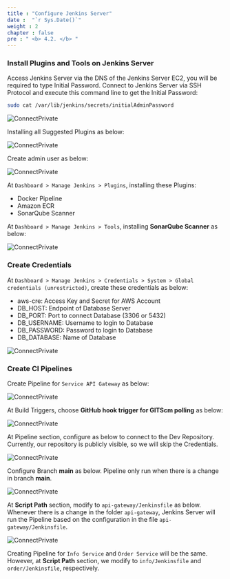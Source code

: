 ```yaml
---
title : "Configure Jenkins Server"
date :  "`r Sys.Date()`" 
weight : 2 
chapter : false
pre : " <b> 4.2. </b> "
---
```


### Install Plugins and Tools on Jenkins Server

Access Jenkins Server via the DNS of the Jenkins Server EC2, you will be required to type Initial Password. Connect to Jenkins Server via SSH Protocol and execute this command line to get the Initial Password:

```sh
sudo cat /var/lib/jenkins/secrets/initialAdminPassword
```

![ConnectPrivate](/images/4-cicd/4.2-jenkins/0_Jenkins.png)

Installing all Suggested Plugins as below:

![ConnectPrivate](/images/4-cicd/4.2-jenkins/1_Jenkins.png)

Create admin user as below:

![ConnectPrivate](/images/4-cicd/4.2-jenkins/2_Jenkins.png)

At `Dashboard > Manage Jenkins > Plugins`, installing these Plugins:

- Docker Pipeline
- Amazon ECR
- SonarQube Scanner 

At `Dashboard > Manage Jenkins > Tools`, installing **SonarQube Scanner** as below:

![ConnectPrivate](/images/4-cicd/4.2-jenkins/3_Jenkins.png)

### Create Credentials

At `Dashboard > Manage Jenkins > Credentials > System > Global credentials (unrestricted)`, create these credentials as below:

- aws-cre: Access Key and Secret for AWS Account
- DB_HOST: Endpoint of Database Server
- DB_PORT: Port to connect Database (3306 or 5432)
- DB_USERNAME: Username to login to Database
- DB_PASSWORD: Password to login to Database
- DB_DATABASE: Name of Database

![ConnectPrivate](/FCJ2024-Workshop2/images/4-cicd/4.2-jenkins/4_Jenkins.png)

### Create CI Pipelines

Create Pipeline for `Service API Gateway` as below:

![ConnectPrivate](/FCJ2024-Workshop2/images/4-cicd/4.2-jenkins/5_Jenkins.png)

At Build Triggers, choose **GitHub hook trigger for GITScm polling** as below:

![ConnectPrivate](/FCJ2024-Workshop2/images/4-cicd/4.2-jenkins/6_Jenkins.png)

At Pipeline section, configure as below to connect to the Dev Repository. Currently, our repository is publicly visible, so we will skip the Credentials.

![ConnectPrivate](/FCJ2024-Workshop2/images/4-cicd/4.2-jenkins/7_Jenkins.png)

Configure Branch **main** as below. Pipeline only run when there is a change in branch **main**.

![ConnectPrivate](/FCJ2024-Workshop2/images/4-cicd/4.2-jenkins/8_Jenkins.png)

At **Script Path** section, modify to `api-gateway/Jenkinsfile` as below. Whenever there is a change in the folder `api-gateway`, Jenkins Server will run the Pipeline based on the configuration in the file `api-gateway/Jenkinsfile`.

![ConnectPrivate](/FCJ2024-Workshop2/images/4-cicd/4.2-jenkins/9_Jenkins.png)

Creating Pipeline for `Info Service` and `Order Service` will be the same. However, at **Script Path** section, we modify to `info/Jenkinsfile` and `order/Jenkinsfile`, respectively.
